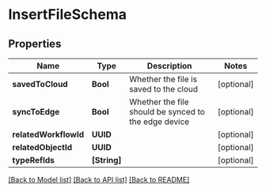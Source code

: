 # InsertFileSchema

## Properties
Name | Type | Description | Notes
------------ | ------------- | ------------- | -------------
**savedToCloud** | **Bool** | Whether the file is saved to the cloud | [optional] 
**syncToEdge** | **Bool** | Whether the file should be synced to the edge device | [optional] 
**relatedWorkflowId** | **UUID** |  | [optional] 
**relatedObjectId** | **UUID** |  | [optional] 
**typeRefIds** | **[String]** |  | [optional] 

[[Back to Model list]](../README.md#documentation-for-models) [[Back to API list]](../README.md#documentation-for-api-endpoints) [[Back to README]](../README.md)


